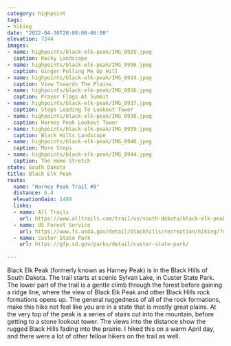 ```yaml
---
category: highpoint
tags: 
- hiking
date: "2022-04-30T20:08:08-06:00"
elevation: 7244
images:
- name: highpoints/black-elk-peak/IMG_0929.jpeg
  caption: Rocky Landscape
- name: highpoints/black-elk-peak/IMG_0930.jpeg
  caption: Ginger Pulling Me Up Hill
- name: highpoints/black-elk-peak/IMG_0934.jpeg
  caption: View Towards The Plains
- name: highpoints/black-elk-peak/IMG_0936.jpeg
  caption: Prayer Flags At Summit
- name: highpoints/black-elk-peak/IMG_0937.jpeg
  caption: Steps Leading To Lookout Tower
- name: highpoints/black-elk-peak/IMG_0938.jpeg
  caption: Harney Peak Lookout Tower
- name: highpoints/black-elk-peak/IMG_0939.jpeg
  caption: Black Hills Landscape
- name: highpoints/black-elk-peak/IMG_0940.jpeg
  caption: More Steps
- name: highpoints/black-elk-peak/IMG_0944.jpeg
  caption: The Home Stretch
state: South Dakota
title: Black Elk Peak
route:
  name: "Harney Peak Trail #9"
  distance: 6.4
  elevationGain: 1499
  links:
  - name: All Trails
    url: https://www.alltrails.com/trail/us/south-dakota/black-elk-peak-trail
  - name: US Forest Service
    url: https://www.fs.usda.gov/detail/blackhills/recreation/hiking/?cid=stelprdb5190237
  - name: Custer State Park
    url: https://gfp.sd.gov/parks/detail/custer-state-park/
  
---
```

Black Elk Peak (formerly known as Harney Peak) is in the Black Hills of South Dakota.  The trail starts at scenic Sylvan Lake, in Custer State Park.  The lower part of the trail is a gentle climb through the forest before gaining a ridge line, where the view of Black Elk Peak and other Black Hills rock formations opens up.  The general ruggedness of all of the rock formations, make this hike not feel like you are in a state that is mostly great plains.  At the very top of the peak is a series of stairs cut into the mountain, before getting to a stone lookout tower.  The views into the distance show the rugged Black Hills fading into the prairie.  I hiked this on a warm April day, and there were a lot of other fellow hikers on the trail as well.